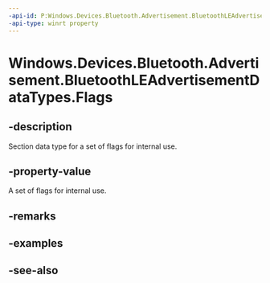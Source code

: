```yaml
---
-api-id: P:Windows.Devices.Bluetooth.Advertisement.BluetoothLEAdvertisementDataTypes.Flags
-api-type: winrt property
---
```


<!-- Property syntax
public byte Flags { get; }
-->

# Windows.Devices.Bluetooth.Advertisement.BluetoothLEAdvertisementDataTypes.Flags

## -description
Section data type for a set of flags for internal use.

## -property-value
A set of flags for internal use.

## -remarks

## -examples

## -see-also
